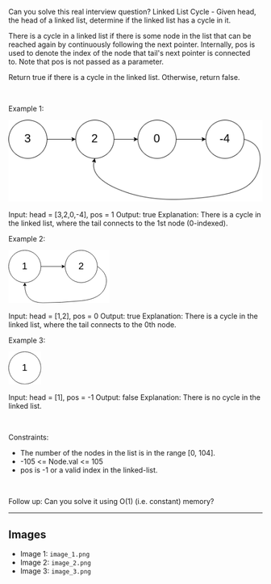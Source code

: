 Can you solve this real interview question? Linked List Cycle - Given head, the head of a linked list, determine if the linked list has a cycle in it.

There is a cycle in a linked list if there is some node in the list that can be reached again by continuously following the next pointer. Internally, pos is used to denote the index of the node that tail's next pointer is connected to. Note that pos is not passed as a parameter.

Return true if there is a cycle in the linked list. Otherwise, return false.

 

Example 1:

![Example 1](./image_1.png)


Input: head = [3,2,0,-4], pos = 1
Output: true
Explanation: There is a cycle in the linked list, where the tail connects to the 1st node (0-indexed).


Example 2:

![Example 2](./image_2.png)


Input: head = [1,2], pos = 0
Output: true
Explanation: There is a cycle in the linked list, where the tail connects to the 0th node.


Example 3:

![Example 3](./image_3.png)


Input: head = [1], pos = -1
Output: false
Explanation: There is no cycle in the linked list.


 

Constraints:

 * The number of the nodes in the list is in the range [0, 104].
 * -105 <= Node.val <= 105
 * pos is -1 or a valid index in the linked-list.

 

Follow up: Can you solve it using O(1) (i.e. constant) memory?

---

## Images

- Image 1: `image_1.png`
- Image 2: `image_2.png`
- Image 3: `image_3.png`
